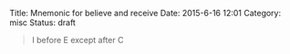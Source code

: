 Title: Mnemonic for believe and receive
Date: 2015-6-16 12:01
Category: misc
Status: draft

> I before E except after C
